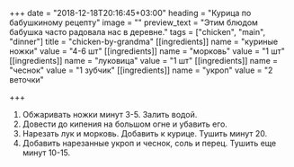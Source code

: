 +++
date = "2018-12-18T20:16:45+03:00"
heading = "Курица по бабушкиному рецепту"
image = ""
preview_text = "Этим блюдом бабушка часто радовала нас в деревне."
tags = ["chicken", "main", "dinner"]
title = "chicken-by-grandma"
[[ingredients]]
name = "куриные ножки"
value = "4-6 шт"
[[ingredients]]
name = "морковь"
value = "1 шт"
[[ingredients]]
name = "луковица"
value = "1 шт"
[[ingredients]]
name = "чеснок"
value = "1 зубчик"
[[ingredients]]
name = "укроп"
value = "2 веточки"

+++
1. Обжаривать ножки минут 3-5. Залить водой.
2. Довести до кипения на большом огне и убавить его.
3. Нарезать лук и морковь. Добавить к курице. Тушить минут 20.
4. Добавить нарезанные укроп и чеснок, соль и перец. Тушить еще минут 10-15.